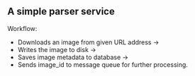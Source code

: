 ## A simple parser service

Workflow:

- Downloads an image from given URL address ->
- Writes the image to disk ->
- Saves image metadata to database ->
- Sends image_id to message queue for further processing.
